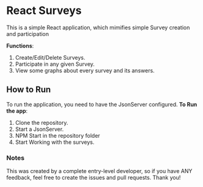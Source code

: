 # React Surveys
This is a simple React application, which mimifies simple Survey creation and participation

**Functions**:
1. Create/Edit/Delete Surveys.
1. Participate in any given Survey.
1. View some graphs about every survey and its answers.

## How to Run

To run the application, you need to have the JsonServer configured.
**To Run the app**:
1. Clone the repository.
1. Start a JsonServer.
1. NPM Start in the repository folder
1. Start Working with the surveys. 

### Notes
This was created by a complete entry-level developer, so if you have ANY feedback, feel free to create the issues and pull requests. Thank you!
